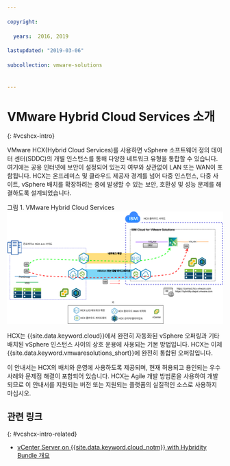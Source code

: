 ```yaml
---

copyright:

  years:  2016, 2019

lastupdated: "2019-03-06"

subcollection: vmware-solutions


---
```


# VMware Hybrid Cloud Services 소개
{: #vcshcx-intro}

VMware HCX(Hybrid Cloud Services)를 사용하면 vSphere 소프트웨어 정의 데이터 센터(SDDC)의 개별 인스턴스를 통해 다양한 네트워크 유형을 통합할 수 있습니다. 여기에는 공용 인터넷에 보안이 설정되어 있는지 여부와 상관없이 LAN 또는 WAN이 포함됩니다. HCX는 온프레미스 및 클라우드 제공자 경계를 넘어 다중 인스턴스, 다중 사이트, vSphere 배치를 확장하려는 중에 발생할 수 있는 보안, 호환성 및 성능 문제를 해결하도록 설계되었습니다.

그림 1. VMware Hybrid Cloud Services
![VMware Hybrid Cloud Services](vcshcx.svg)

HCX는 {{site.data.keyword.cloud}}에서 완전히 자동화된 vSphere 오퍼링과 기타 배치된 vSphere 인스턴스 사이의 상호 운용에 사용되는 기본 방법입니다. HCX는 이제 {{site.data.keyword.vmwaresolutions_short}}에 완전히 통합된 오퍼링입니다.

이 안내서는 HCX의 배치와 운영에 사용하도록 제공되며, 현재 허용되고 용인되는 우수 사례와 문제점 해결이 포함되어 있습니다. HCX는 Agile 개발 방법론을 사용하여 개발되므로 이 안내서를 지원되는 버전 또는 지원되는 플랫폼의 실질적인 소스로 사용하지 마십시오.

## 관련 링크
{: #vcshcx-intro-related}

* [vCenter Server on {{site.data.keyword.cloud_notm}} with Hybridity Bundle 개요](/docs/services/vmwaresolutions/archiref/vcs?topic=vmware-solutions-vcs-hybridity-intro)   
